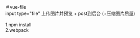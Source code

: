 ＃vue-file
<br>
input type="file" 上传图片并预览 + post到后台 (+压缩图片质量)
<br>
<br>
1.npm install
<br>
2.webpack 
<br>
